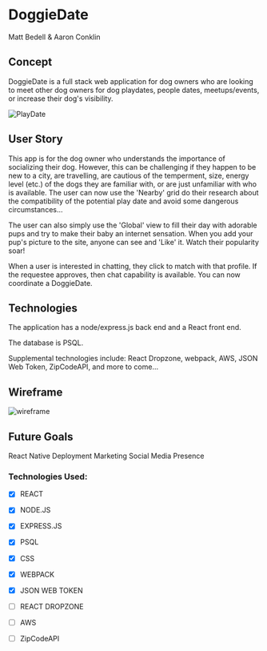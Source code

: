 # DoggieDate
Matt Bedell & Aaron Conklin

## Concept
DoggieDate is a full stack web application for dog owners who are looking to meet other dog owners for dog playdates, people dates, meetups/events, or increase their dog's visibility.

![PlayDate](https://68.media.tumblr.com/tumblr_mdhzryvxMW1rgkou7o1_500.gif)

## User Story

This app is for the dog owner who understands the importance of socializing their dog. However, this can be challenging if they happen to be new to a city, are travelling, are cautious of the temperment, size, energy level (etc.) of the dogs they are familiar with, or are just unfamiliar with who is available. The user can now use the 'Nearby' grid do their research about the compatibility of the potential play date and avoid some dangerous circumstances...

The user can also simply use the 'Global' view to fill their day with adorable pups and try to make their baby an internet sensation. When you add your pup's picture to the site, anyone can see and 'Like' it. Watch their popularity soar!

When a user is interested in chatting, they click to match with that profile. If the requestee approves, then chat capability is available. You can now coordinate a DoggieDate.

## Technologies

The application has a node/express.js back end and a React front end. 

The database is PSQL.

Supplemental technologies include: React Dropzone, webpack, AWS, JSON Web Token, ZipCodeAPI, and more to come...

## Wireframe

![wireframe]('./application/assets/wireframe.png')

## Future Goals

React Native
Deployment
Marketing
Social Media Presence

### Technologies Used: 
- [x] REACT
- [x] NODE.JS
- [x] EXPRESS.JS
- [x] PSQL
- [x] CSS 
- [x] WEBPACK
- [x] JSON WEB TOKEN
- [ ] REACT DROPZONE
- [ ] AWS
- [ ] ZipCodeAPI

